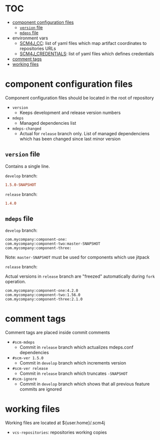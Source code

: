 # TOC

- [component configuration files](#component-configuration-files)
  - [`version` file](#version-file)
  - [`mdeps` file](#mdeps-file)
- environment vars
  - [SCM4J_CC](data-structure-SCM4J_CC.md): list of yaml files which map artifact coordinates to repositories URLs
  - [SCM4J_CREDENTIALS](data-structure-SCM4J_CREDENTIALS.md): list of yaml files which defines credentials
- [comment tags](#comment-tags)
- [working files](#working-files)

# component configuration files

Component configuration files should be  located in the root of repository

- `version`
  - Keeps development and release version numbers
- `mdeps`
  - Managed dependencies list
- `mdeps-changed`
  - Actual for `release` branch only. List of managed dependenciens which has been changed since last minor version
  
## `version` file

Contains a single line.

`develop` branch:
```ini
1.5.0-SNAPSHOT
```
`release`  branch:
```ini
1.4.0
```  

## `mdeps` file

`develop` branch:

```
com.mycompany:component-one:
com.mycompany:component-two:master-SNAPSHOT
com.mycompany:component-three:
```

Note: `master-SNAPSHOT` must be used for components which use jitpack

`release` branch:

Actual versions in `release` branch are "freezed" automatically during `fork` operation.

```
com.mycompany:component-one:4.2.0
com.mycompany:component-two:1.56.0
com.mycompany:component-three:2.1.0
```

# comment tags

Comment tags are placed inside commit comments

- `#scm-mdeps`
  - Commit in `release` branch which actualizes mdeps.conf dependencies
- `#scm-ver 1.5.0`
  - Commit in `develop` branch which increments version
- `#scm-ver release`
  - Commit in `release` branch which truncates `-SNAPSHOT`
- `#scm-ignore`
  - Commit in `develop` branch which shows that all previous feature commits are ignored
  
# working files

Working files are located at ${user.home}/.scm4j

- `vcs-repositories`: repositories working copies
